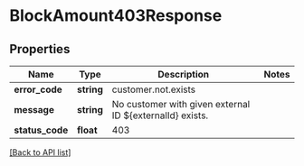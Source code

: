 # BlockAmount403Response

## Properties

Name | Type | Description | Notes
------------ | ------------- | ------------- | -------------
**error_code** | **string** | customer.not.exists |
**message** | **string** | No customer with given external ID ${externalId} exists. |
**status_code** | **float** | 403 |

[[Back to API list]](../../README.md#api-endpoints)
